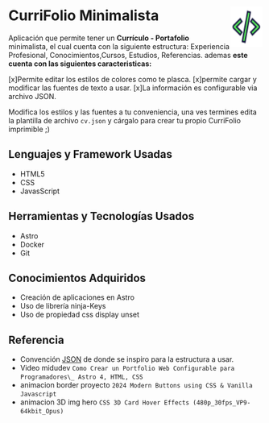 # CurriFolio Minimalista<picture><source media="(prefers-color-scheme: dark)" srcset="./src/icons/Code.astro"><source media="(prefers-color-scheme: light)" srcset="./src/icons/Code.astro"><img align="right" valign="center" height="79" width="63" src="./src/icons/Code.astro" alt="CurriFolio logo" /></picture>

Aplicación que permite tener un **Currículo - Portafolio** minimalista, el cual cuenta con la siguiente estructura: Experiencia Profesional, Conocimientos,Cursos, Estudios, Referencias. ademas **este cuenta con las siguientes caracteristicas:**

[x]Permite editar los estilos de colores como te plasca.
[x]permite cargar y modificar las fuentes de texto a usar.
[x]La información es configurable via archivo JSON.

Modifica los estilos y las fuentes a tu conveniencia, una ves termines edita la plantilla de archivo `cv.json` y cárgalo para crear tu propio CurriFolio imprimible ;)

## Lenguajes y Framework Usadas

- HTML5
- CSS
- JavasScript

## Herramientas y Tecnologías Usados

- Astro
- Docker
- Git

## Conocimientos Adquiridos

- Creación de aplicaciones en Astro
- Uso de librería ninja-Keys
- Uso de propiedad css display unset

## Referencia

- Convención [JSON](https://jsonresume.org/schema/) de donde se inspiro para la estructura a usar.
- Video midudev `Como Crear un Portfolio Web Configurable para Programadores\_ Astro 4, HTML, CSS`
- animacion border proyecto `2024 Modern Buttons using CSS & Vanilla Javascript`
- animacion 3D img hero `CSS 3D Card Hover Effects (480p_30fps_VP9-64kbit_Opus)`
